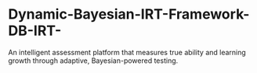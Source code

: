 # Dynamic-Bayesian-IRT-Framework-DB-IRT-
An intelligent assessment platform that measures true ability and learning growth through adaptive, Bayesian-powered testing.
